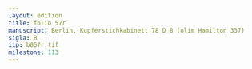 ```yaml
---
layout: edition
title: folio 57r
manuscript: Berlin, Kupferstichkabinett 78 D 8 (olim Hamilton 337)
sigla: B
iip: b057r.tif
milestone: 113
---
```

